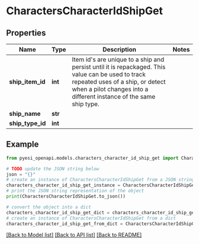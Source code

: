 # CharactersCharacterIdShipGet


## Properties

Name | Type | Description | Notes
------------ | ------------- | ------------- | -------------
**ship_item_id** | **int** | Item id&#39;s are unique to a ship and persist until it is repackaged. This value can be used to track repeated uses of a ship, or detect when a pilot changes into a different instance of the same ship type. | 
**ship_name** | **str** |  | 
**ship_type_id** | **int** |  | 

## Example

```python
from pyesi_openapi.models.characters_character_id_ship_get import CharactersCharacterIdShipGet

# TODO update the JSON string below
json = "{}"
# create an instance of CharactersCharacterIdShipGet from a JSON string
characters_character_id_ship_get_instance = CharactersCharacterIdShipGet.from_json(json)
# print the JSON string representation of the object
print(CharactersCharacterIdShipGet.to_json())

# convert the object into a dict
characters_character_id_ship_get_dict = characters_character_id_ship_get_instance.to_dict()
# create an instance of CharactersCharacterIdShipGet from a dict
characters_character_id_ship_get_from_dict = CharactersCharacterIdShipGet.from_dict(characters_character_id_ship_get_dict)
```
[[Back to Model list]](../README.md#documentation-for-models) [[Back to API list]](../README.md#documentation-for-api-endpoints) [[Back to README]](../README.md)


